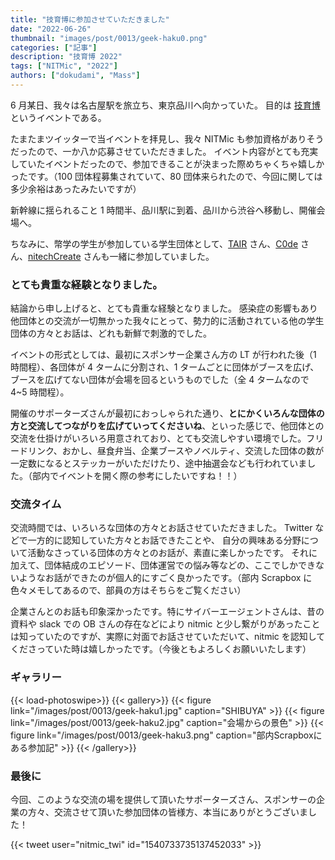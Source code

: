 ```yaml
---
title: "技育博に参加させていただきました"
date: "2022-06-26"
thumbnail: "images/post/0013/geek-haku0.png"
categories: ["記事"]
description: "技育博 2022"
tags: ["NITMic", "2022"]
authors: ["dokudami", "Mass"]
---
```


6 月某日、我々は名古屋駅を旅立ち、東京品川へ向かっていた。
目的は [技育博](https://talent.supporterz.jp/geekhaku/2022/) というイベントである。

たまたまツイッターで当イベントを拝見し、我々 NITMic も参加資格がありそうだったので、一か八か応募させていただきました。
イベント内容がとても充実していたイベントだったので、参加できることが決まった際めちゃくちゃ嬉しかったです。（100 団体程募集されていて、80 団体来られたので、今回に関しては多少余裕はあったみたいですが）

新幹線に揺られること 1 時間半、品川駅に到着、品川から渋谷へ移動し、開催会場へ。

ちなみに、幣学の学生が参加している学生団体として、[TAIR](https://x.com/tairproject) さん、[C0de](https://x.com/c0demattari) さん、[nitechCreate](nitechCreate) さんも一緒に参加していました。

### とても貴重な経験となりました。

結論から申し上げると、とても貴重な経験となりました。
感染症の影響もあり他団体との交流が一切無かった我々にとって、勢力的に活動されている他の学生団体の方々とお話は、どれも新鮮で刺激的でした。

イベントの形式としては、最初にスポンサー企業さん方の LT が行われた後（1 時間程）、各団体が 4 タームに分割され、1 タームごとに団体がブースを広げ、ブースを広げてない団体が会場を回るというものでした（全 4 タームなので 4~5 時間程）。

開催のサポーターズさんが最初におっしゃられた通り、**とにかくいろんな団体の方と交流してつながりを広げていってくださいね**、といった感じで、他団体との交流を仕掛けがいろいろ用意されており、とても交流しやすい環境でした。フリードリンク、おかし、昼食弁当、企業ブースやノベルティ、交流した団体の数が一定数になるとステッカーがいただけたり、途中抽選会なども行われていました。（部内でイベントを開く際の参考にしたいですね！！）

### 交流タイム

交流時間では、いろいろな団体の方々とお話させていただきました。
Twitter などで一方的に認知していた方々とお話できたことや、
自分の興味ある分野について活動なさっている団体の方々とのお話が、素直に楽しかったです。
それに加えて、団体結成のエピソード、団体運営での悩み等などの、ここでしかできないようなお話ができたのが個人的にすごく良かったです。（部内 Scrapbox に色々メモしてあるので、部員の方はそちらをご覧ください）

企業さんとのお話も印象深かったです。特にサイバーエージェントさんは、昔の資料や slack での OB さんの存在などにより nitmic と少し繋がりがあったことは知っていたのですが、実際に対面でお話させていただいて、nitmic を認知してくださっていた時は嬉しかったです。（今後ともよろしくお願いいたします）

### ギャラリー

<!-- prettier-ignore-start -->
{{< load-photoswipe>}}
{{< gallery>}}
  {{< figure link="/images/post/0013/geek-haku1.jpg" caption="SHIBUYA" >}}
  {{< figure link="/images/post/0013/geek-haku2.jpg" caption="会場からの景色" >}}
  {{< figure link="/images/post/0013/geek-haku3.png" caption="部内Scrapboxにある参加記" >}}
{{< /gallery>}}
<!-- prettier-ignore-end -->

### 最後に

今回、このような交流の場を提供して頂いたサポーターズさん、スポンサーの企業の方々、交流させて頂いた参加団体の皆様方、本当にありがとうございました！

{{< tweet user="nitmic_twi" id="1540733735137452033" >}}
